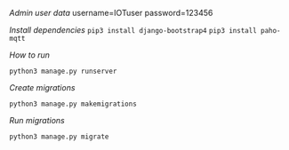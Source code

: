 *Admin user data*
username=IOTuser
password=123456

*Install dependencies*
``` pip3 install django-bootstrap4 ```
``` pip3 install paho-mqtt ```

*How to run*

``` python3 manage.py runserver ```

*Create migrations*

``` python3 manage.py makemigrations ```

*Run migrations*

``` python3 manage.py migrate ```

